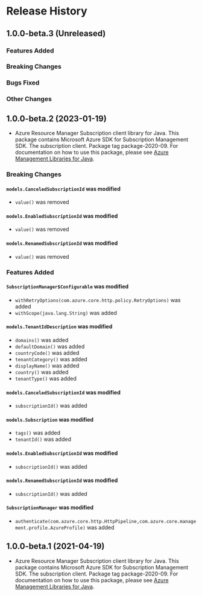 # Release History

## 1.0.0-beta.3 (Unreleased)

### Features Added

### Breaking Changes

### Bugs Fixed

### Other Changes

## 1.0.0-beta.2 (2023-01-19)

- Azure Resource Manager Subscription client library for Java. This package contains Microsoft Azure SDK for Subscription Management SDK. The subscription client. Package tag package-2020-09. For documentation on how to use this package, please see [Azure Management Libraries for Java](https://aka.ms/azsdk/java/mgmt).

### Breaking Changes

#### `models.CanceledSubscriptionId` was modified

* `value()` was removed

#### `models.EnabledSubscriptionId` was modified

* `value()` was removed

#### `models.RenamedSubscriptionId` was modified

* `value()` was removed

### Features Added

#### `SubscriptionManager$Configurable` was modified

* `withRetryOptions(com.azure.core.http.policy.RetryOptions)` was added
* `withScope(java.lang.String)` was added

#### `models.TenantIdDescription` was modified

* `domains()` was added
* `defaultDomain()` was added
* `countryCode()` was added
* `tenantCategory()` was added
* `displayName()` was added
* `country()` was added
* `tenantType()` was added

#### `models.CanceledSubscriptionId` was modified

* `subscriptionId()` was added

#### `models.Subscription` was modified

* `tags()` was added
* `tenantId()` was added

#### `models.EnabledSubscriptionId` was modified

* `subscriptionId()` was added

#### `models.RenamedSubscriptionId` was modified

* `subscriptionId()` was added

#### `SubscriptionManager` was modified

* `authenticate(com.azure.core.http.HttpPipeline,com.azure.core.management.profile.AzureProfile)` was added

## 1.0.0-beta.1 (2021-04-19)

- Azure Resource Manager Subscription client library for Java. This package contains Microsoft Azure SDK for Subscription Management SDK. The subscription client. Package tag package-2020-09. For documentation on how to use this package, please see [Azure Management Libraries for Java](https://aka.ms/azsdk/java/mgmt).
